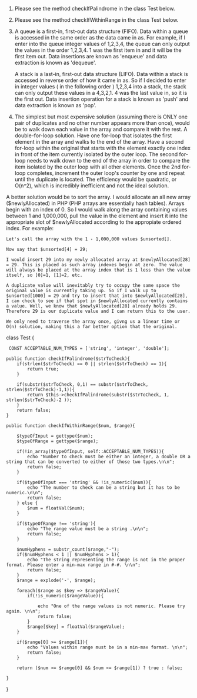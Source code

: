 1) Please see the method checkIfPalindrome in the class Test below.

2) Please see the method checkIfWithinRange in the class Test below.

3) 
	A queue is a first-in, first-out data structure (FIFO). Data within a queue is accessed in the same order as the data came in as. For example, if I enter into the queue integer values of 1,2,3,4, the queue can only output the values in the order 1,2,3,4. 1 was the first item in and it will be the first item out. Data insertions are known as 'enqueue' and data extraction is known as 'dequeue'.

	A stack is a last-in, first-out data structure (LIFO). Data within a stack is accessed in reverse order of how it came in as. So if I decided to enter in integer values ( in the following order ) 1,2,3,4 into a stack, the stack can only output these values in a 4,3,2,1.  4 was the last value in, so it is the first out. Data insertion operation for a stack is known as 'push' and data extraction is known as 'pop'.

4) The simplest but most expensive solution (assuming there is ONLY one pair of duplicates and no other number appears more than once), would be to walk down each value in the array and compare it with the rest. A double-for-loop solution. Have one for-loop that isolates the first element in the array and walks to the end of the array. Have a second for-loop within the original that starts with the element exactly one index in front of the item currently isolated by the outer loop. The second for-loop needs to walk down to the end of the array in order to compare the item isolated by the outer loop with all other elements. Once the 2nd for-loop completes, increment the outer loop's counter by one and repeat until the duplicate is located. The efficiency would be quadratic, or O(n^2), which is incredibly inefficient and not the ideal solution.

A better solution would be to sort the array. I would allocate an all new array ($newlyAllocated) in PHP (PHP arrays are essentially hash tables). Arrays begin with an index of 0. So I would walk along the array containing values between 1 and 1,000,000, pull the value in the element and insert it into the appropriate slot of $newlyAllocated according to the appropiate ordered index. For example:

	Let's call the array with the 1 - 1,000,000 values $unsorted[].

	Now say that $unsorted[4] = 29;

	I would insert 29 into my newly allocated array at $newlyAllocated[28] = 29. This is placed as such array indexes begin at zero. The value will always be placed at the array index that is 1 less than the value itself, so [0]=1, [1]=2, etc. 

	A duplicate value will inevitably try to occupy the same space the original value is currently taking up. So if I walk up to $unsorted[1000] = 29 and try to insert that into $newlyAllocated[28], I can check to see if that spot in $newlyAllocated currently contains a value. Well, we know that $newlyAllocated[28] already holds 29. Therefore 29 is our duplicate value and I can return this to the user.

	We only need to traverse the array once, givng us a linear time or O(n) solution, making this a far better option that the original. 



class Test {

     CONST ACCEPTABLE_NUM_TYPES = ['string', 'integer', 'double'];

    public function checkIfPalindrome($strToCheck){
        if(strlen($strToCheck) == 0 || strlen($strToCheck) == 1){
            return true;
        }

        if(substr($strToCheck, 0,1) == substr($strToCheck, strlen($strToCheck)-1,1)){
            return $this->checkIfPalindrome(substr($strToCheck, 1, strlen($strToCheck)-2 ));
        }
        return false;
    }

    public function checkIfWithinRange($num, $range){

        $typeOfInput = gettype($num);
        $typeOfRange = gettype($range);

        if(!in_array($typeOfInput, self::ACCEPTABLE_NUM_TYPES)){
            echo "Number to check must be either an integer, a double OR a string that can be converted to either of those two types.\n\n";
            return false;
        }

        if($typeOfInput === 'string' && !is_numeric($num)){
            echo "The number to check can be a string but it has to be numeric.\n\n";
            return false;
        } else {
            $num = floatVal($num);
        }

        if($typeOfRange !== 'string'){
            echo "The range value must be a string .\n\n";
            return false;
        }

        $numHyphens = substr_count($range,"-");
        if($numHyphens < 1 || $numHyphens > 1){
            echo "The string representing the range is not in the proper format. Please enter a min-max range in #-#. \n\n";
            return false;
        }
        $range = explode('-', $range);

        foreach($range as $key => $rangeValue){
            if(!is_numeric($rangeValue)){

                echo "One of the range values is not numeric. Please try again. \n\n";
                return false;
            }
            $range[$key] = floatVal($rangeValue);
        }
        
        if($range[0] >= $range[1]){
            echo "Values within range must be in a min-max format. \n\n";
            return false;
        }

        return ($num >= $range[0] && $num <= $range[1]) ? true : false;

    }
}